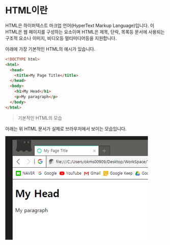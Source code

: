 # HTML이란

HTML은 하이퍼텍스트 마크업 언어(HyperText Markup Language)입니다. 이 HTML은 웹 페이지를 구성하는 요소이며 HTML은 제목, 단락, 목록등 문서에 사용되는 구조적 요소나 이미지, 비디오등 멀티미디어등을 지원합니다.

아래에 가장 기본적인 HTML의 예시가 있습니다.

```html
<!DOCTYPE html>
<html>
  <head>
    <title>My Page Title</title>
  </head>
  <body>
    <h1>My Head</h1>
    <p>My paragraph</p>
  </body>
</html>
```

> 기본적인 HTML의 모습

아래는 위 HTML 문서가 실제로 브라우저에서 보이는 모습입니다.

![simple_html](../_img/html_ch2_0_0.png)
